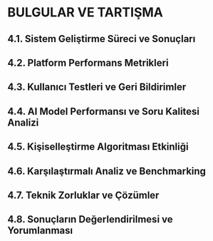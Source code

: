 # BULGULAR VE TARTIŞMA

<!-- Bu bölüm bulgular ve tartışma için ayrılmıştır -->
<!-- Önerilen uzunluk: 8 sayfa (~21.600 karakter) -->
<!-- En hacimli kısım: grafikler, sonuç yorumları -->

## 4.1. Sistem Geliştirme Süreci ve Sonuçları

## 4.2. Platform Performans Metrikleri

## 4.3. Kullanıcı Testleri ve Geri Bildirimler

## 4.4. AI Model Performansı ve Soru Kalitesi Analizi

## 4.5. Kişiselleştirme Algoritması Etkinliği

## 4.6. Karşılaştırmalı Analiz ve Benchmarking

## 4.7. Teknik Zorluklar ve Çözümler

## 4.8. Sonuçların Değerlendirilmesi ve Yorumlanması
